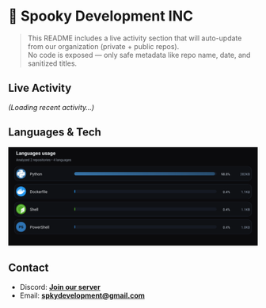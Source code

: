 # 👻 Spooky Development INC

> This README includes a live activity section that will auto-update from our organization (private + public repos).  
> No code is exposed — only safe metadata like repo name, date, and sanitized titles.

## Live Activity
<!-- ACTIVITY:START -->
_(Loading recent activity…)_
<!-- ACTIVITY:END -->

## Languages & Tech
![Languages Usage](./languages.svg?v=4ca7048dfea3c3be8b0db4ae9e5bdcf6dce08521)

## Contact
- Discord: **[Join our server](#)**
- Email: **spkydevelopment@gmail.com**
